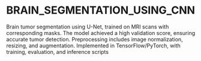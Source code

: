 # BRAIN_SEGMENTATION_USING_CNN
Brain tumor segmentation using U-Net, trained on MRI scans with corresponding masks. The model achieved a high validation score, ensuring accurate tumor detection. Preprocessing includes image normalization, resizing, and augmentation. Implemented in TensorFlow/PyTorch, with training, evaluation, and inference scripts
